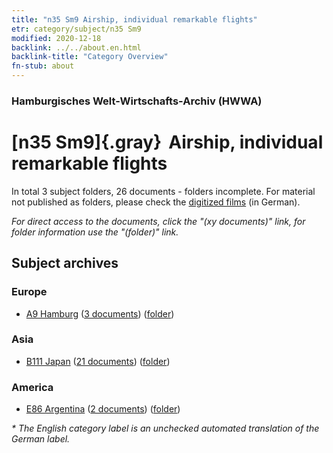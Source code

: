```yaml
---
title: "n35 Sm9 Airship, individual remarkable flights"
etr: category/subject/n35 Sm9
modified: 2020-12-18
backlink: ../../about.en.html
backlink-title: "Category Overview"
fn-stub: about
---
```


### Hamburgisches Welt-Wirtschafts-Archiv (HWWA)
# [n35 Sm9]{.gray}&#8201; Airship, individual remarkable flights&#160; 





In total 3 subject folders, 26 documents - folders incomplete.
For material not published as folders, please check the [digitized films](/film/h1_sh) (in German).

_For direct access to the documents, click the "(xy documents)" link, for folder information use the "(folder)" link._

## Subject archives



### Europe

- [A9 Hamburg](../../../geo/about.en.html#A9) (<a href="https://dfg-viewer.de/show/?tx_dlf[id]=https://pm20.zbw.eu/mets/sh/1409xx/140905/1456xx/145693/public.mets.en.xml" target="_blank">3 documents</a>) ([folder](http://purl.org/pressemappe20/folder/sh/140905,145693))

### Asia

- [B111 Japan](../../../geo/about.en.html#B111) (<a href="https://dfg-viewer.de/show/?tx_dlf[id]=https://pm20.zbw.eu/mets/sh/1412xx/141272/1456xx/145693/public.mets.en.xml" target="_blank">21 documents</a>) ([folder](http://purl.org/pressemappe20/folder/sh/141272,145693))

### America

- [E86 Argentina](../../../geo/about.en.html#E86) (<a href="https://dfg-viewer.de/show/?tx_dlf[id]=https://pm20.zbw.eu/mets/sh/1416xx/141692/1456xx/145693/public.mets.en.xml" target="_blank">2 documents</a>) ([folder](http://purl.org/pressemappe20/folder/sh/141692,145693))


_* The English category label is an unchecked automated translation of the German label._

